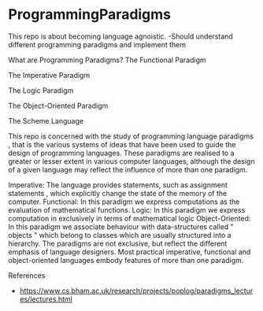 # ProgrammingParadigms
This repo is about becoming language agnoistic. -Should understand different programming paradigms and implement them

What are Programming Paradigms?
The Functional Paradigm

The Imperative Paradigm

The Logic Paradigm

The Object-Oriented Paradigm

The Scheme Language

This repo is concerned with the study of programming language paradigms , that is the various systems of ideas that have been used to guide the design of programming languages. These paradigms are realised to a greater or lesser extent in various computer languages, although the design of a given language may reflect the influence of more than one paradigm.

Imperative: The language provides statements, such as assignment statements , which explicitly change the state of the memory of the computer.
Functional: In this paradigm we express computations as the evaluation of mathematical functions.
Logic: In this paradigm we express computation in exclusively in terms of mathematical logic
Object-Oriented: In this paradigm we associate behaviour with data-structures called " objects " which belong to classes which are usually structured into a hierarchy.
The paradigms are not exclusive, but reflect the different emphasis of language designers. Most practical imperative, functional and object-oriented languages embody features of more than one paradigm.


References
- https://www.cs.bham.ac.uk/research/projects/poplog/paradigms_lectures/lectures.html
